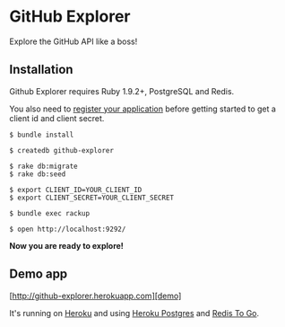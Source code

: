 # GitHub Explorer

Explore the GitHub API like a boss!

## Installation

Github Explorer requires Ruby 1.9.2+, PostgreSQL and Redis.

You also need to [register your application][register] before getting started to get a client id and client secret.

    $ bundle install

    $ createdb github-explorer

    $ rake db:migrate
    $ rake db:seed

    $ export CLIENT_ID=YOUR_CLIENT_ID
    $ export CLIENT_SECRET=YOUR_CLIENT_SECRET

    $ bundle exec rackup

    $ open http://localhost:9292/

**Now you are ready to explore!**

## Demo app

[http://github-explorer.herokuapp.com][demo]

It's running on [Heroku][heroku] and using [Heroku Postgres][postgres] and [Redis To Go][redistogo].

[register]: 'https://github.com/settings/applications/new'
[demo]: 'http://github-explorer.herokuapp.com'
[heroku]: 'http://www.heroku.com'
[postgres]: 'https://postgres.heroku.com/'
[redistogo]: 'http://redistogo.com/'